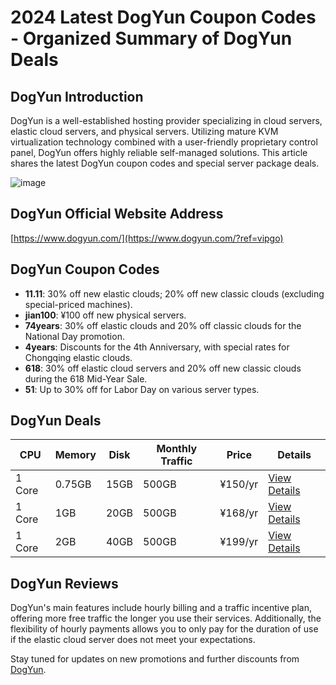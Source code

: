 # 2024 Latest DogYun Coupon Codes - Organized Summary of DogYun Deals

## DogYun Introduction

DogYun is a well-established hosting provider specializing in cloud servers, elastic cloud servers, and physical servers. Utilizing mature KVM virtualization technology combined with a user-friendly proprietary control panel, DogYun offers highly reliable self-managed solutions. This article shares the latest DogYun coupon codes and special server package deals.

![image](https://github.com/dav932255/DogYun/assets/167608160/c8b08004-a157-493d-89fe-0021402bd3e7)

## DogYun Official Website Address

[https://www.dogyun.com/](https://www.dogyun.com/?ref=vipgo)

## DogYun Coupon Codes

- **11.11**: 30% off new elastic clouds; 20% off new classic clouds (excluding special-priced machines).
- **jian100**: ¥100 off new physical servers.
- **74years**: 30% off elastic clouds and 20% off classic clouds for the National Day promotion.
- **4years**: Discounts for the 4th Anniversary, with special rates for Chongqing elastic clouds.
- **618**: 30% off elastic cloud servers and 20% off new classic clouds during the 618 Mid-Year Sale.
- **51**: Up to 30% off for Labor Day on various server types.

## DogYun Deals

| CPU    | Memory | Disk | Monthly Traffic | Price  | Details                        |
|--------|--------|------|-----------------|--------|--------------------------------|
| 1 Core | 0.75GB | 15GB | 500GB           | ¥150/yr| [View Details](https://vm.dogyun.com/server/create/83?ref=vipgo) |
| 1 Core | 1GB    | 20GB | 500GB           | ¥168/yr| [View Details](https://vm.dogyun.com/server/create/75?ref=vipgo) |
| 1 Core | 2GB    | 40GB | 500GB           | ¥199/yr| [View Details](https://vm.dogyun.com/server/create/79?ref=vipgo) |

## DogYun Reviews

DogYun's main features include hourly billing and a traffic incentive plan, offering more free traffic the longer you use their services. Additionally, the flexibility of hourly payments allows you to only pay for the duration of use if the elastic cloud server does not meet your expectations.

Stay tuned for updates on new promotions and further discounts from [DogYun](https://www.dogyun.com/?ref=vipgo).
